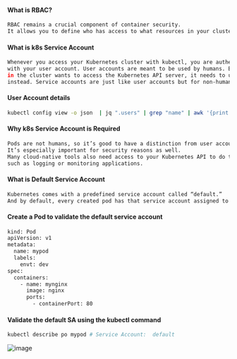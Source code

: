 #### What is RBAC?
```sh
RBAC remains a crucial component of container security.
It allows you to define who has access to what resources in your cluster.
```
#### What is k8s Service Account
```sh
Whenever you access your Kubernetes cluster with kubectl, you are authenticated by Kubernetes
with your user account. User accounts are meant to be used by humans. But when a pod running
in the cluster wants to access the Kubernetes API server, it needs to use a service account
instead. Service accounts are just like user accounts but for non-humans.
```
#### User Account details
```sh
kubectl config view -o json  | jq ".users" | grep "name" | awk '{print $2}' | tr -d "\"" | tr -d ","
````
#### Why k8s Service Account is Required
````sh
Pods are not humans, so it’s good to have a distinction from user accounts.
It’s especially important for security reasons as well.
Many cloud-native tools also need access to your Kubernetes API to do their jobs,
such as logging or monitoring applications.
````
#### What is Default Service Account
```sh
Kubernetes comes with a predefined service account called “default.”
And by default, every created pod has that service account assigned to it.
````
#### Create a Pod to validate the default service account
```sh
kind: Pod
apiVersion: v1
metadata:
  name: mypod
  labels:
    envt: dev
spec:
  containers:
    - name: mynginx
      image: nginx
      ports:
        - containerPort: 80
````
#### Validate the default SA using the kubectl command
```sh
kubectl describe po mypod # Service Account:  default
````

![image](https://github.com/amiyaranjansahoo/kubernetes/assets/24844782/f2cd8d6d-29ba-46d8-8eba-c7698ac0d364)

